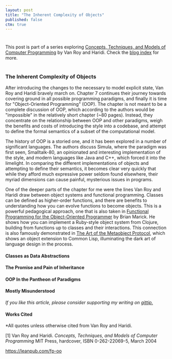```yaml
---
layout: post
title: "The Inherent Complexity of Objects"
published: false
ctm: true
---
```

# 

<div class="lead">This post is part of a series exploring <a href="http://www.info.ucl.ac.be/~pvr/book.html">Concepts, Techniques, and Models of Computer Programming</a> by Van Roy and Haridi. Check the <a href="/">blog index</a> for more.</div>

# 
### The Inherent Complexity of Objects

After introducing the changes to the necessary to model explicit state, Van Roy and Haridi bravely march on. Chapter 7 continues their journey towards covering ground in all possible programming paradigms, and finally it is time for "Object-Oriented Programming" (OOP). The chapter is not meant to be a complete discussion of OOP, which according to the authors would be "impossible" in the relatively short chapter (~80 pages). Instead, they concentrate on the relationship between OOP and other paradigms, weigh the benefits and costs of introducing the style into a codebase, and attempt to define the formal semantics of a subset of the computational model.

The history of OOP is a storied one, and it has been explored in a number of significant languages. The authors discuss Simula, where the paradigm was first seen, Smalltalk-80, an opinionated and interesting implementation of the style, and modern languages like Java and C++, which forced it into the limelight. In comparing the different implementations of objects and attempting to define their semantics, it becomes clear very quickly that while they afford much expressive power seldom found elsewhere, their myriad dimensions can cause painful, mysterious issues in programs.

One of the deeper parts of the chapter for me were the lines Van Roy and Haridi draw between object systems and functional programming. Classes can be defined as higher-order functions, and there are benefits to understanding how you can evolve functions to become objects. This is a powerful pedagogical approach, one that is also taken in <a href="https://leanpub.com/fp-oo">Functional Programming for the Object-Oriented Programmer</a> by Brian Marick. He shows how you can implement a Ruby-style object system from Clojure, building from functions up to classes and their interactions. This connection is also famously demonstrated in <a href="http://mitpress.mit.edu/books/art-metaobject-protocol">The Art of the Metaobject Protocol</a>, which shows an object extension to Common Lisp, illuminating the dark art of language design in the process.

#### Classes as Data Abstractions

#### The Promise and Pain of Inheritance

#### OOP In the Pantheon of Paradigms

#### Mostly Misunderstood

*If you like this article, please consider supporting my writing on <a href="https://www.gittip.com/mrb_bk/">gittip.</a>*

#### Works Cited

*All quotes unless otherwise cited from Van Roy and Haridi.

<a id="bib1">[1]</a> Van Roy and Haridi. *Concepts, Techniques, and Models of Computer Programming* MIT Press, hardcover, ISBN 0-262-22069-5, March 2004

https://leanpub.com/fp-oo
